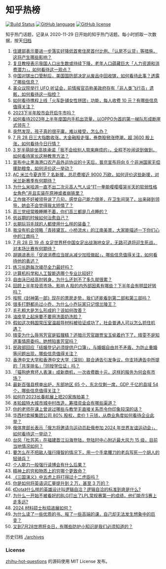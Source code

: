 # 知乎热榜
[![Build Status](https://github.com/ToWeLong/zhihu-hot-questions/workflows/CI/badge.svg)](https://github.com/ToWeLong/zhihu-hot-questions/actions)
[![GitHub language](https://img.shields.io/badge/language-golang-orange.svg)](https://golang.org/)
[![GitHub license](https://img.shields.io/github/license/ToWeLong/zhihu-hot-questions)](https://github.com/ToWeLong/zhihu-hot-questions/blob/main/LICENSE)

知乎热门话题，记录从 2020-11-29 日开始的知乎热门话题。每小时抓取一次数据，按天[归档](./archives)

<!-- BEGIN -->

1. [住建部表示要进一步落实好降低首套住房首付比例、「认房不认贷」等措施，这将产生哪些影响？](https://www.zhihu.com/question/614388453)
1. [复旦教授表示我国人口出生数或持续下降，老年人口蕴藏巨大「人力资源和消费潜力」，如何看待这一观点？](https://www.zhihu.com/question/614060920)
1. [中国对镓出口管制后，美国国防部决定从废品中回收镓，如何看待此事？透露了哪些信息？](https://www.zhihu.com/question/614400947)
1. [美众议院举行 UFO 听证会，前情报官员称美政府存有「非人类飞行员」遗骸，如何看待这一指控？](https://www.zhihu.com/question/614236754)
1. [如何看待携程上线「火车卧铺女性拼团」功能，每人收费 10 元？有哪些信息值得关注？](https://www.zhihu.com/question/614065616)
1. [2023下半年股市会开启牛市吗？](https://www.zhihu.com/question/613063695)
1. [如何看待2023年上半年度国内手机出货量，以OPPO为首的第一梯队形成断崖式领先？](https://www.zhihu.com/question/614288054)
1. [突然发现，孩子真的很平庸，难以接受，怎么办？](https://www.zhihu.com/question/614199558)
1. [7 月 28 日三大指数收涨，大金融股走强，券商股掀涨停潮，超 3600 股上涨，如何看待今日行情？](https://www.zhihu.com/question/614400967)
1. [3 岁半萌娃坐高铁承诺「我不会给别人带来麻烦的」，全程不吵闹说到做到，如何看待家长这种教育方法？](https://www.zhihu.com/question/613892365)
1. [宣布中止黑海港口农产品外运协议的十天后，普京宣布将向 6 个非洲国家无偿援助粮食，如何评价这一举动？](https://www.zhihu.com/question/614337211)
1. [AC 米兰今夏连签 7 名新援，总花费接近 9000 万欧，如何评价这些新援，对米兰新赛季有何期待？](https://www.zhihu.com/question/614413371)
1. [为什么米哈游一直不出二次元高人气人设“打一拳能嘤嘤嘤哭半天的软弱性格女角色”并且实装在原神或者崩铁里？](https://www.zhihu.com/question/607829458)
1. [工作做不好被领导说了几句，感觉自己能力很差，在卫生间哭了，出来碰到领导，她会不会觉得我太矫情了？](https://www.zhihu.com/question/612078719)
1. [高三党经常晚睡睡不着，你们高三都是几点睡的？](https://www.zhihu.com/question/613198812)
1. [低谷期的时候如何治愈自己？](https://www.zhihu.com/question/614051578)
1. [长期玩羽毛球的人都使用什么样的装备？](https://www.zhihu.com/question/612414850)
1. [我没有机会领略「青砖黛瓦，小桥流水」的江南美景，大家能描述一下你们心中的江南吗？](https://www.zhihu.com/question/609596936)
1. [7 月 28 日 19 点 女足世界杯中国女足出战海地女足，无路可退将迎生死战，对本场比赛有何期待？](https://www.zhihu.com/question/614404559)
1. [胡锡进表示「促进消费应当就从减少加班做起」，哪些信息值得关注，如何看待他的表述？](https://www.zhihu.com/question/614218406)
1. [练习长跑每次竭尽全力最好吗？](https://www.zhihu.com/question/611110873)
1. [计算机科学和人工智能选哪个专业比较好?](https://www.zhihu.com/question/608929035)
1. [自由泳已经高肘转身，为什么还划不了多久就很累？](https://www.zhihu.com/question/610214408)
1. [回顾上半年投资市场，影响 A 股的内外部因素有哪些？下半年会有明显好转吗？](https://www.zhihu.com/question/614394648)
1. [按照《封神第一部》现在的票房走势，我们还能看到第二部和第三部吗？](https://www.zhihu.com/question/614233231)
1. [很多打野都杀过小乔，为什么小乔玩家只记恨兰陵王？](https://www.zhihu.com/question/603753542)
1. [毛孔粗大是怎么形成的？该如何改善？](https://www.zhihu.com/question/613383778)
1. [油皮早上起床要不要用洗面奶洗脸？](https://www.zhihu.com/question/611339374)
1. [假如这次韩国常压室温超导材料被验证成功了，社会普通人可以怎么抓住机遇？](https://www.zhihu.com/question/614232274)
1. [晴雯为什么辱骂芳官是狐狸精？还暗示芳官跟贾宝玉偷着约下了，晴雯不是知道事情原委吗，她想陷害芳官吗？](https://www.zhihu.com/question/610447135)
1. [民政部回应「结婚登记必须提供户口簿」，与婚姻自由并不矛盾，为防止重婚等问题出现，哪些信息值得关注？](https://www.zhihu.com/question/614396499)
1. [香港中文大学和香港中文大学（深圳）联合通告引发争议，你支持通告中所提的「共享排名」「同授学位证」吗？](https://www.zhihu.com/question/613964508)
1. [「猫狗绝育坏人表演」成新商机，一次收费数十元，这样的服务为何会有市场？](https://www.zhihu.com/question/614051337)
1. [最新百强县榜单出炉，东部地区 65 个，东北仅剩一席，GDP 千亿的县域 54 个，哪些信息值得关注？](https://www.zhihu.com/question/614395539)
1. [如何在2023长春航展上把20家族拍美？](https://www.zhihu.com/question/613710891)
1. [本轮超特大城市城中村改造，筹措资金会有哪些渠道？](https://www.zhihu.com/question/614159985)
1. [你的老师在课上曾说过哪些与教学无直接关系而令你印象较深的话？](https://www.zhihu.com/question/26929809)
1. [华西村卖掉集团公司 80% 股权，卖价 1 元钱，从商业角度如何看待企业此举？](https://www.zhihu.com/question/613291926)
1. [俄体育部长表示「俄方将邀请乌运动员赴俄参加 2024 年世界友谊运动会」，如何看待这一举动？](https://www.zhihu.com/question/614358746)
1. [台风「杜苏芮」在福建晋江沿海登陆，登陆时中心附近最大风力 15 级，目前当地情况如何？](https://www.zhihu.com/question/614391718)
1. [要怎么在不把敌人强行降智的情况下，用一个手拿腰刀的老兵写死一个胡人的轻骑兵？](https://www.zhihu.com/question/477189487)
1. [个人能力一般强行读博会有什么后果？](https://www.zhihu.com/question/611890057)
1. [精神上的穷和物质上的穷哪个更致命？](https://www.zhihu.com/question/614220868)
1. [《三国演义》中五虎上将打得过十二虎臣吗？](https://www.zhihu.com/question/613433019)
1. [你是如何将英语词汇量提升到 2 万，甚至 3 万的？](https://www.zhihu.com/question/26814125)
1. [《Dota》什么样的英雄设计叫逻辑自洽？逻辑自洽的标准到底是什么?](https://www.zhihu.com/question/596351605)
1. [为什么一开始不被看好的BLG打出了LPL常规赛第一的成绩，他们能在S赛上走多远?](https://www.zhihu.com/question/614338828)
1. [2024 材料硕士秋招进展如何？](https://www.zhihu.com/question/611877772)
1. [为什么读了一些优质的书、报了一些高端的课，自己却无法发生想象中的巨变？](https://www.zhihu.com/question/613562213)
1. [又到7月28世界肝炎日，有哪些防护小知识是我们必须知道的？](https://www.zhihu.com/question/614288870)

<!-- END -->

历史归档 [./archives](./archives)


### License
[zhihu-hot-questions](https://github.com/towelong/zhihu-hot-questions) 的源码使用 MIT License 发布。